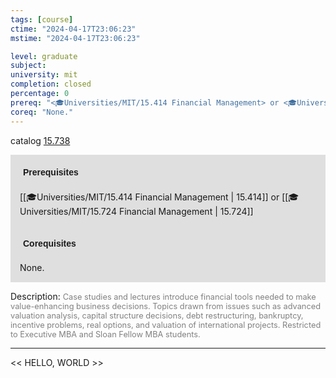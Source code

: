 ```yaml
---
tags: [course]
ctime: "2024-04-17T23:06:23"
mstime: "2024-04-17T23:06:23"

level: graduate
subject: 
university: mit
completion: closed
percentage: 0
prereq: "<🎓Universities/MIT/15.414 Financial Management> or <🎓Universities/MIT/15.724 Financial Management>"
coreq: "None."
---
```


catalog [15.738](http://student.mit.edu/catalog/m15c.html#15.738)

<span style="display: block; padding: 15px; background-color: rgb(100, 100, 100, 0.2);"><font id="m_prereq1264_0" style="display: block; font-family: Arial, sans-serif; font-weight: bold; padding: 5px">Prerequisites</font><br><span id="prereq1264_0">[[🎓Universities/MIT/15.414 Financial Management | 15.414]] or [[🎓Universities/MIT/15.724 Financial Management | 15.724]]</span></span>
<span style="display: block; padding: 15px; background-color: rgb(100, 100, 100, 0.2);"><font id="m_coreq1264_0" style="display: block; font-family: Arial, sans-serif; font-weight: bold; padding: 5px">Corequisites</font><br><span id="coreq1264_0">None.</span></span>

<font style="">Description:</font>
<font style="color: grey; font-size: 0.8rem;">Case studies and lectures introduce financial tools needed to make value-enhancing business decisions. Topics drawn from issues such as advanced valuation analysis, capital structure decisions, debt restructuring, bankruptcy, incentive problems, real options, and valuation of international projects. Restricted to Executive MBA and Sloan Fellow MBA students.</font>



---

<< HELLO, WORLD >>
